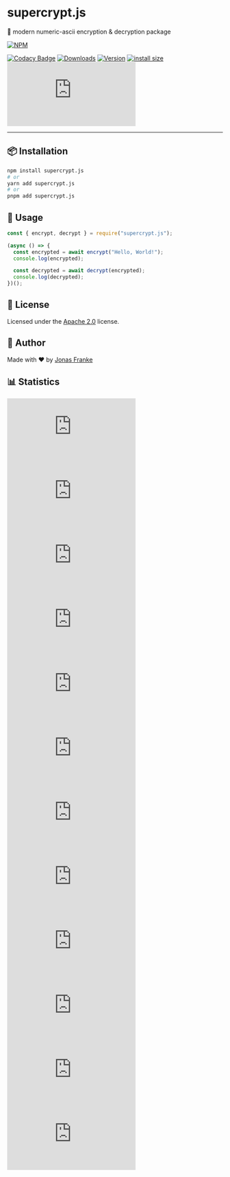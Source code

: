 # supercrypt.js

🎉 modern numeric-ascii encryption &amp; decryption package

[![NPM](https://nodei.co/npm/supercrypt.js.png)]([https:/nodei.co/npm/supercrypt.js)

[![Codacy Badge](https://app.codacy.com/project/badge/Grade/7dd9288acdc94dacaa11ad80f36a9bd3)](https://www.codacy.com/gh/supercrypt.js/dashboard?utm_source=github.com&utm_medium=referral&utm_content=supercrypt.js&utm_campaign=Badge_Grade) [![Downloads](https://img.shields.io/npm/dt/supercrypt.js.svg?color=3884FF)](https://www.npmjs.com/package/supercrypt.js) [![Version](https://img.shields.io/npm/v/supercrypt.js.svg?color=3884FF&label=version)](https://www.npmjs.com/package/supercrypt.js) [![install size](https://packagephobia.com/badge?p=supercrypt.js)](https://packagephobia.com/result?p=supercrypt.js) ![node](https://img.shields.io/node/v/supercrypt.js)

---

## 📦 Installation

```bash
npm install supercrypt.js
# or
yarn add supercrypt.js
# or
pnpm add supercrypt.js
```

## 📖 Usage

```javascript
const { encrypt, decrypt } = require("supercrypt.js");

(async () => {
  const encrypted = await encrypt("Hello, World!");
  console.log(encrypted);

  const decrypted = await decrypt(encrypted);
  console.log(decrypted);
})();
```

## 📄 License

Licensed under the [Apache 2.0](https://github.com/binary-blazer/supercrypt.js/blob/main/LICENSE) license.

## 📝 Author

Made with ❤️ by [Jonas Franke](https://github.com/binary-blazer)

## 📊 Statistics

![npm](https://img.shields.io/npm/dw/supercrypt.js?color=3884FF) ![GitHub](https://img.shields.io/github/stars/binary-blazer/supercrypt.js?color=3884FF) ![GitHub](https://img.shields.io/github/forks/binary-blazer/supercrypt.js?color=3884FF) ![GitHub](https://img.shields.io/github/issues/binary-blazer/supercrypt.js?color=3884FF) ![GitHub](https://img.shields.io/github/license/binary-blazer/supercrypt.js?color=3884FF) ![GitHub](https://img.shields.io/github/package-json/v/binary-blazer/supercrypt.js?color=3884FF) ![GitHub](https://img.shields.io/github/last-commit/binary-blazer/supercrypt.js?color=3884FF) ![GitHub](https://img.shields.io/github/languages/code-size/binary-blazer/supercrypt.js?color=3884FF) ![GitHub](https://img.shields.io/github/languages/top/binary-blazer/supercrypt.js?color=3884FF) ![GitHub](https://img.shields.io/github/contributors/binary-blazer/supercrypt.js?color=3884FF) ![GitHub](https://img.shields.io/github/repo-size/binary-blazer/supercrypt.js?color=3884FF) ![GitHub](https://img.shields.io/github/commit-activity/m/binary-blazer/supercrypt.js?color=3884FF)
